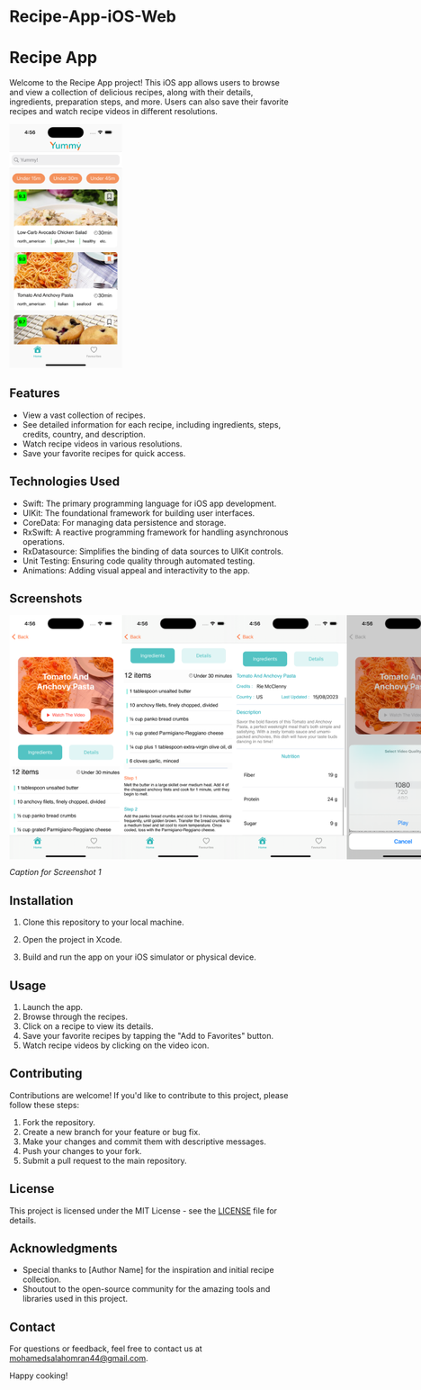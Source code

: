 # Recipe-App-iOS-Web
# Recipe App

Welcome to the Recipe App project! This iOS app allows users to browse and view a collection of delicious recipes, along with their details, ingredients, preparation steps, and more. Users can also save their favorite recipes and watch recipe videos in different resolutions.

<img src="/ScreenShotsiOS/1.png" alt="Screenshot 1" width="200">

## Features

- View a vast collection of recipes.
- See detailed information for each recipe, including ingredients, steps, credits, country, and description.
- Watch recipe videos in various resolutions.
- Save your favorite recipes for quick access.

## Technologies Used

- Swift: The primary programming language for iOS app development.
- UIKit: The foundational framework for building user interfaces.
- CoreData: For managing data persistence and storage.
- RxSwift: A reactive programming framework for handling asynchronous operations.
- RxDatasource: Simplifies the binding of data sources to UIKit controls.
- Unit Testing: Ensuring code quality through automated testing.
- Animations: Adding visual appeal and interactivity to the app.

## Screenshots

<div style="display: flex;">
<img src="/ScreenShotsiOS/2.png" alt="Screenshot 1" width="200">
<img src="/ScreenShotsiOS/3.png" alt="Screenshot 1" width="200">
<img src="/ScreenShotsiOS/4.png" alt="Screenshot 1" width="200">
<img src="/ScreenShotsiOS/5.png" alt="Screenshot 1" width="200">
<img src="/ScreenShotsiOS/6.png" alt="Screenshot 1" width="200">
</div>

*Caption for Screenshot 1*


## Installation

1. Clone this repository to your local machine.

2. Open the project in Xcode.

3. Build and run the app on your iOS simulator or physical device.

## Usage

1. Launch the app.
2. Browse through the recipes.
3. Click on a recipe to view its details.
4. Save your favorite recipes by tapping the "Add to Favorites" button.
5. Watch recipe videos by clicking on the video icon.

## Contributing

Contributions are welcome! If you'd like to contribute to this project, please follow these steps:

1. Fork the repository.
2. Create a new branch for your feature or bug fix.
3. Make your changes and commit them with descriptive messages.
4. Push your changes to your fork.
5. Submit a pull request to the main repository.

## License

This project is licensed under the MIT License - see the [LICENSE](LICENSE) file for details.

## Acknowledgments

- Special thanks to [Author Name] for the inspiration and initial recipe collection.
- Shoutout to the open-source community for the amazing tools and libraries used in this project.

## Contact

For questions or feedback, feel free to contact us at [mohamedsalahomran44@gmail.com](mailto:mohamedsalahomran44@gmail.com).

Happy cooking!
